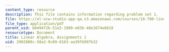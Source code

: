 ```yaml
---
content_type: resource
description: This file contains information regarding problem set 1.
file: https://ol-ocw-studio-app-qa.s3.amazonaws.com/courses/18-700-linear-algebra-fall-2013/2902800c50a29c090163aa39fb997b32_MIT18_700F13_ps1.pdf
file_type: application/pdf
parent_uid: b0494f2b-51e2-1989-e03b-48e1674e6618
resourcetype: Document
title: Linear Algebra, Assignments 1
uid: 2902800c-50a2-9c09-0163-aa39fb997b32
---
```

